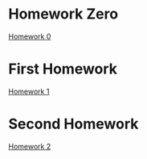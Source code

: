 # Homework Zero

[Homework 0](https://bu-ie-360.github.io/spring21-Umutdilsiz/HW0/HW1.html)

# First Homework

[Homework 1](https://bu-ie-360.github.io/spring21-Umutdilsiz/HW1/Homework2.html)

# Second Homework
[Homework 2](https://bu-ie-360.github.io/spring21-Umutdilsiz/HW2/HW2.html)